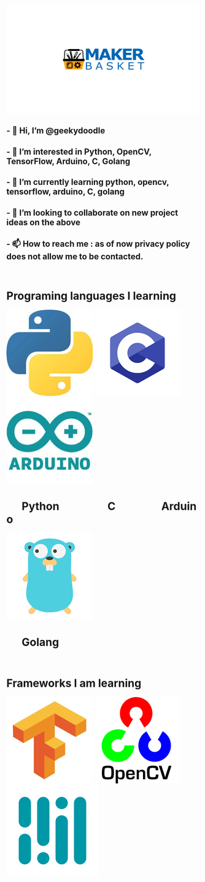 ![logo](img/maker_basket_logo_with_text.png)

## - 👋 Hi, I’m @geekydoodle</h2>
## - 👀 I’m interested in Python, OpenCV, TensorFlow, Arduino, C, Golang</h2>
## - 🌱 I’m currently learning python, opencv, tensorflow, arduino, C, golang</h2>
## - 💞️ I’m looking to collaborate on new project ideas on the above</h2>
## - 📫 How to reach me : as of now privacy policy does not allow me to be contacted.

# <br>Programing languages I learning

![python](img/python.jpeg) ![c](img/c.png) ![arduino](img/arduino.jpg)

<h1>&nbsp;&nbsp;&nbsp;&nbsp;&nbsp;&nbsp;Python&nbsp;&nbsp;&nbsp;&nbsp;&nbsp;&nbsp;&nbsp;&nbsp;&nbsp;&nbsp;&nbsp;&nbsp;&nbsp;&nbsp;&nbsp;&nbsp;&nbsp;&nbsp;&nbsp;C&nbsp;&nbsp;&nbsp;&nbsp;&nbsp;&nbsp;&nbsp;&nbsp;&nbsp;&nbsp;&nbsp;&nbsp;&nbsp;&nbsp;&nbsp;&nbsp;&nbsp;&nbsp;Arduino</h1>

![golang](img/golang.png)

<h1>&nbsp;&nbsp;&nbsp;&nbsp;&nbsp;&nbsp;Golang





# <br>Frameworks I am learning

![tensorflow](img/tensorflow.jpg) ![opencv](img/opencv.png) ![mediapipe](img/mediapipe.png)
